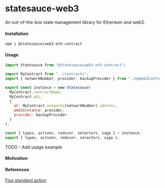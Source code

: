 # statesauce-web3

An out-of-the-box state management library for Ethereum and web3.

#### Installation

```
npm i @statesauce/web3-eth-contract
```

#### Usage

```js
import Statesauce from "@statesauce/web3-eth-contract";

import MyContract from "../contracts";
import { networkNumber, provider, backupProvider } from "./myWeb3Config";

export const instance = new Statesauce(
  MyContract.contractName,
  MyContract.abi,
  {
    at: MyContract.networks[networkNumber].address,
    web3Instance: provider,
    provider: backupProvider
  }
);

const { types, actions, reducer, selectors, saga } = instance;
export { types, actions, reducer, selectors, saga };
```

TODO - Add usage example

#### Motivation

#### References

[Flux standard action](https://github.com/redux-utilities/flux-standard-action)
